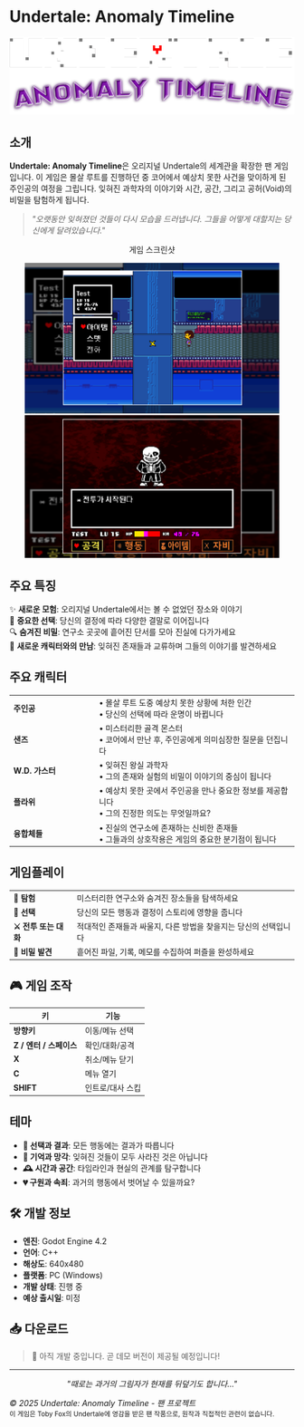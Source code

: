 # Undertale: Anomaly Timeline

<div align="center">
  <img src="./image/logo.png" alt="게임 로고" width="600"/>
</div>

## 소개

**Undertale: Anomaly Timeline**은 오리지널 Undertale의 세계관을 확장한 팬 게임입니다. 이 게임은 몰살 루트를 진행하던 중 코어에서 예상치 못한 사건을 맞이하게 된 주인공의 여정을 그립니다. 잊혀진 과학자의 이야기와 시간, 공간, 그리고 공허(Void)의 비밀을 탐험하게 됩니다.

> *"오랫동안 잊혀졌던 것들이 다시 모습을 드러냅니다. 그들을 어떻게 대할지는 당신에게 달려있습니다."*

<div align="center">
  <p>게임 스크린샷</p>
  <img src="./image/game.png" alt="게임 화면" width="450"/>
  <img src="./image/battle.png" alt="전투 장면" width="450"/>
</div>

## 주요 특징

✨ **새로운 모험**: 오리지널 Undertale에서는 볼 수 없었던 장소와 이야기  
🔀 **중요한 선택**: 당신의 결정에 따라 다양한 결말로 이어집니다  
🔍 **숨겨진 비밀**: 연구소 곳곳에 흩어진 단서를 모아 진실에 다가가세요  
👥 **새로운 캐릭터와의 만남**: 잊혀진 존재들과 교류하며 그들의 이야기를 발견하세요  

## 주요 캐릭터

<table>
  <tr>
    <td width="30%"><b>주인공</b></td>
    <td>
      • 몰살 루트 도중 예상치 못한 상황에 처한 인간<br>
      • 당신의 선택에 따라 운명이 바뀝니다
    </td>
  </tr>
  <tr>
    <td><b>샌즈</b></td>
    <td>
      • 미스터리한 골격 몬스터<br>
      • 코어에서 만난 후, 주인공에게 의미심장한 질문을 던집니다
    </td>
  </tr>
  <tr>
    <td><b>W.D. 가스터</b></td>
    <td>
      • 잊혀진 왕실 과학자<br>
      • 그의 존재와 실험의 비밀이 이야기의 중심이 됩니다
    </td>
  </tr>
  <tr>
    <td><b>플라위</b></td>
    <td>
      • 예상치 못한 곳에서 주인공을 만나 중요한 정보를 제공합니다<br>
      • 그의 진정한 의도는 무엇일까요?
    </td>
  </tr>
  <tr>
    <td><b>융합체들</b></td>
    <td>
      • 진실의 연구소에 존재하는 신비한 존재들<br>
      • 그들과의 상호작용은 게임의 중요한 분기점이 됩니다
    </td>
  </tr>
</table>

## 게임플레이

<div align="center">
  <table>
    <tr>
      <td><b>🔎 탐험</b></td>
      <td>미스터리한 연구소와 숨겨진 장소들을 탐색하세요</td>
    </tr>
    <tr>
      <td><b>🔄 선택</b></td>
      <td>당신의 모든 행동과 결정이 스토리에 영향을 줍니다</td>
    </tr>
    <tr>
      <td><b>⚔️ 전투 또는 대화</b></td>
      <td>적대적인 존재들과 싸울지, 다른 방법을 찾을지는 당신의 선택입니다</td>
    </tr>
    <tr>
      <td><b>📝 비밀 발견</b></td>
      <td>흩어진 파일, 기록, 메모를 수집하여 퍼즐을 완성하세요</td>
    </tr>
  </table>
</div>

## 🎮 게임 조작
| 키 | 기능 |
|---|---|
| **방향키** | 이동/메뉴 선택 |
| **Z / 엔터 / 스페이스** | 확인/대화/공격 |
| **X** | 취소/메뉴 닫기 |
| **C** | 메뉴 열기 |
| **SHIFT** | 인트로/대사 스킵 |

## 테마

- **💫 선택과 결과**: 모든 행동에는 결과가 따릅니다
- **🧠 기억과 망각**: 잊혀진 것들이 모두 사라진 것은 아닙니다
- **🕰️ 시간과 공간**: 타임라인과 현실의 관계를 탐구합니다
- **💔 구원과 속죄**: 과거의 행동에서 벗어날 수 있을까요?

## 🛠️ 개발 정보
- **엔진**: Godot Engine 4.2
- **언어**: C++
- **해상도**: 640x480
- **플랫폼**: PC (Windows)
- **개발 상태**: 진행 중
- **예상 출시일**: 미정

## 📥 다운로드
> 🚧 아직 개발 중입니다. 곧 데모 버전이 제공될 예정입니다!

---

<div align="center">
  <p><i>"때로는 과거의 그림자가 현재를 뒤덮기도 합니다..."</i></p>
</div>
  
<p><i>© 2025 Undertale: Anomaly Timeline - 팬 프로젝트</i><br>
<small>이 게임은 Toby Fox의 Undertale에 영감을 받은 팬 작품으로, 원작과 직접적인 관련이 없습니다.</small></p>